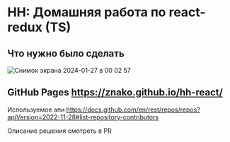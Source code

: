 # HH: Домашняя работа по react-redux (TS)

## Что нужно было сделать
![Снимок экрана 2024-01-27 в 00 02 57](https://github.com/znako/hh-react/assets/91160077/22025fc3-a54d-47c1-b63f-417a33b3138e)

## GitHub Pages <a href="https://znako.github.io/hh-react/"> https://znako.github.io/hh-react/ </a>

Используемое апи <a href="https://docs.github.com/en/rest/repos/repos?apiVersion=2022-11-28#list-repository-contributors"> https://docs.github.com/en/rest/repos/repos?apiVersion=2022-11-28#list-repository-contributors </a>

Описание решения смотреть в PR
